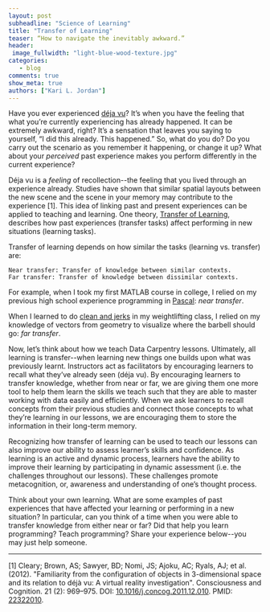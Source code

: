 ```yaml
---
layout: post
subheadline: "Science of Learning"
title: "Transfer of Learning"
teaser: “How to navigate the inevitably awkward.”
header:
 image_fullwidth: "light-blue-wood-texture.jpg"
categories:
   - blog
comments: true
show_meta: true
authors: ["Kari L. Jordan"]
---
```

Have you ever experienced [déja vu](https://en.wikipedia.org/wiki/D%C3%A9j%C3%A0_vu)? It’s when you have the feeling that what you’re currently experiencing has already happened. It can be extremely awkward, right? It’s a sensation that leaves you saying to yourself, “I did this already. This happened.” So, what do you do? Do you carry out the scenario as you remember it happening, or change it up? What about your *perceived* past experience makes you perform differently in the current experience?

Déja vu is a *feeling* of recollection--the feeling that you lived through an experience already. Studies have shown that similar spatial layouts between the new scene and the scene in your memory may contribute to the experience [1]. This idea of linking past and present experiences can be applied to teaching and learning. One theory, [Transfer of Learning](https://en.wikipedia.org/wiki/Transfer_of_learning), describes how past experiences (transfer tasks) affect performing in new situations (learning tasks). 

Transfer of learning depends on how similar the tasks (learning vs. transfer) are:
 ```
Near transfer: Transfer of knowledge between similar contexts.
Far transfer: Transfer of knowledge between dissimilar contexts.
```
For example, when I took my first MATLAB course in college, I relied on my previous high school experience programming in [Pascal](https://en.wikipedia.org/wiki/Pascal_(programming_language)): *near transfer*.

When I learned to do [clean and jerks](https://en.wikipedia.org/wiki/Clean_and_jerk) in my weightlifting class, I relied on my knowledge of vectors from geometry to visualize where the barbell should go: *far transfer*.

Now, let’s think about how we teach Data Carpentry lessons. Ultimately, all learning is transfer--when learning new things one builds upon what was previously learnt. Instructors act as facilitators by encouraging learners to recall what they’ve already seen (déja vu). By encouraging learners to transfer knowledge, whether from near or far, we are giving them one more tool to help them learn the skills we teach such that they are able to master working with data easily and efficiently. When we ask learners to recall concepts from their previous studies and connect those concepts to what they’re learning in our lessons, we are encouraging them to store the information in their long-term memory. 

Recognizing how transfer of learning can be used to teach our lessons can also improve our ability to assess learner’s skills and confidence. As learning is an active and dynamic process, learners have the ability to improve their learning by participating in dynamic assessment (i.e. the challenges throughout our lessons). These challenges promote metacognition, or, awareness and understanding of one’s thought process.

Think about your own learning. What are some examples of past experiences that have affected your learning or performing in a new situation? In particular, can you think of a time when you were able to transfer knowledge from either near or far? Did that help you learn programming? Teach programming? Share your experience below--you may just help someone.
___
[1]  Cleary; Brown, AS; Sawyer, BD; Nomi, JS; Ajoku, AC; Ryals, AJ; et al. (2012). "Familiarity from the configuration of objects in 3-dimensional space and its relation to déjà vu: A virtual reality investigation". Consciousness and Cognition. 21 (2): 969–975. DOI: [10.1016/j.concog.2011.12.010](http://www.sciencedirect.com/science/article/pii/S1053810012000049). PMID: [22322010](https://www.ncbi.nlm.nih.gov/pubmed/22322010). 
